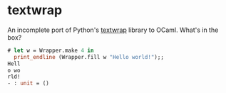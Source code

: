textwrap
========

An incomplete port of Python's [textwrap](docs.python.org/library/textwrap)
library to OCaml. What's in the box?

```ocaml
# let w = Wrapper.make 4 in
  print_endline (Wrapper.fill w "Hello world!");;
Hell
o wo
rld!
- : unit = ()
```
